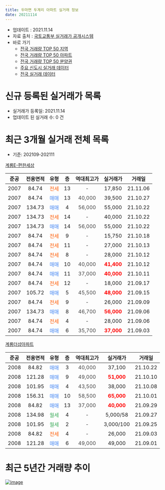 ```yaml
---
title: 두마면 두계리 아파트 실거래 정보
date: 20211114
---
```


* 업데이트 : 2021.11.14
* 자료 출처 : [국토교통부 실거래가 공개시스템](http://rt.molit.go.kr)
* 바로 가기
    * [전국 거래량 TOP 50 지역](https://apt-info.github.io/apt-trade-info/tr)
    * [전국 거래량 TOP 50 아파트](https://apt-info.github.io/apt-trade-info/ta)
    * [전국 거래량 TOP 50 분양권](https://apt-info.github.io/apt-trade-info/tb)
    * [주요 신도시 실거래 데이터](https://apt-info.github.io/apt-trade-info/newtown)
    * [전국 실거래 데이터](https://apt-info.github.io/apt-trade-info/all)



<script async src="https://pagead2.googlesyndication.com/pagead/js/adsbygoogle.js"></script>
<!-- 기본광고 -->
<ins class="adsbygoogle"
     style="display:block"
     data-ad-client="ca-pub-1142216861245946"
     data-ad-slot="4805727019"
     data-ad-format="auto"
     data-full-width-responsive="true"></ins>
<script>
     (adsbygoogle = window.adsbygoogle || []).push({});
</script>


# 신규 등록된 실거래가 목록

* 실거래가 등록일: 2021.11.14
* 업데이트 된 실거래 수: 0 건




<script async src="https://pagead2.googlesyndication.com/pagead/js/adsbygoogle.js"></script>
<!-- 기본광고 -->
<ins class="adsbygoogle"
     style="display:block"
     data-ad-client="ca-pub-1142216861245946"
     data-ad-slot="4805727019"
     data-ad-format="auto"
     data-full-width-responsive="true"></ins>
<script>
     (adsbygoogle = window.adsbygoogle || []).push({});
</script>


# 최근 3개월 실거래 전체 목록
* 기준: 202109-202111


[계룡E-편한세상](https://search.naver.com/search.naver?query=%EA%B3%84%EB%A3%A1E-%ED%8E%B8%ED%95%9C%EC%84%B8%EC%83%81)

|준공|전용면적|유형|층|역대최고가|실거래가|거래일|
|:---:|:---:|:---:|:---:|:---:|:---:|:---:|
|2007|84.74|<span style="color:#FF5A00">전세</span>|13|<span style="color:#444444">-</span>|17,850|21.11.06|
|2007|84.74|<span style="color:#4285F3">매매</span>|13|<span style="color:#444444">40,000</span>|39,500|21.10.27|
|2007|134.73|<span style="color:#4285F3">매매</span>|4|<span style="color:#444444">56,000</span>|55,000|21.10.22|
|2007|134.73|<span style="color:#FF5A00">전세</span>|14|<span style="color:#444444">-</span>|40,000|21.10.22|
|2007|134.73|<span style="color:#4285F3">매매</span>|14|<span style="color:#444444">56,000</span>|55,000|21.10.22|
|2007|84.74|<span style="color:#FF5A00">전세</span>|9|<span style="color:#444444">-</span>|15,750|21.10.18|
|2007|84.74|<span style="color:#FF5A00">전세</span>|11|<span style="color:#444444">-</span>|27,000|21.10.13|
|2007|84.74|<span style="color:#FF5A00">전세</span>|8|<span style="color:#444444">-</span>|28,000|21.10.12|
|2007|84.74|<span style="color:#4285F3">매매</span>|10|<span style="color:#444444">40,000</span>|<b><span style="color:#FF0000">41,400</span></b>|21.10.12|
|2007|84.74|<span style="color:#4285F3">매매</span>|11|<span style="color:#444444">37,000</span>|<b><span style="color:#FF0000">40,000</span></b>|21.10.11|
|2007|84.74|<span style="color:#FF5A00">전세</span>|12|<span style="color:#444444">-</span>|18,000|21.09.17|
|2007|105.72|<span style="color:#4285F3">매매</span>|5|<span style="color:#444444">45,500</span>|<b><span style="color:#FF0000">48,000</span></b>|21.09.15|
|2007|84.74|<span style="color:#FF5A00">전세</span>|9|<span style="color:#444444">-</span>|26,000|21.09.09|
|2007|134.73|<span style="color:#4285F3">매매</span>|8|<span style="color:#444444">46,700</span>|<b><span style="color:#FF0000">56,000</span></b>|21.09.06|
|2007|84.74|<span style="color:#FF5A00">전세</span>|4|<span style="color:#444444">-</span>|28,000|21.09.06|
|2007|84.74|<span style="color:#4285F3">매매</span>|6|<span style="color:#444444">35,700</span>|<b><span style="color:#FF0000">37,000</span></b>|21.09.03|

[계룡더샵아파트](https://search.naver.com/search.naver?query=%EA%B3%84%EB%A3%A1%EB%8D%94%EC%83%B5%EC%95%84%ED%8C%8C%ED%8A%B8)

|준공|전용면적|유형|층|역대최고가|실거래가|거래일|
|:---:|:---:|:---:|:---:|:---:|:---:|:---:|
|2008|84.82|<span style="color:#4285F3">매매</span>|3|<span style="color:#444444">40,000</span>|37,100|21.10.22|
|2008|121.28|<span style="color:#4285F3">매매</span>|9|<span style="color:#444444">49,000</span>|<b><span style="color:#FF0000">51,000</span></b>|21.10.10|
|2008|101.95|<span style="color:#4285F3">매매</span>|4|<span style="color:#444444">43,500</span>|38,000|21.10.08|
|2008|156.31|<span style="color:#4285F3">매매</span>|10|<span style="color:#444444">58,500</span>|<b><span style="color:#FF0000">65,000</span></b>|21.10.01|
|2008|84.82|<span style="color:#4285F3">매매</span>|13|<span style="color:#444444">37,000</span>|<b><span style="color:#FF0000">40,000</span></b>|21.09.29|
|2008|134.98|<span style="color:#34A853">월세</span>|4|<span style="color:#444444">-</span>|5,000/58|21.09.27|
|2008|101.95|<span style="color:#34A853">월세</span>|2|<span style="color:#444444">-</span>|3,000/100|21.09.25|
|2008|84.82|<span style="color:#FF5A00">전세</span>|4|<span style="color:#444444">-</span>|26,000|21.09.03|
|2008|121.28|<span style="color:#4285F3">매매</span>|6|<span style="color:#444444">49,000</span>|49,000|21.09.01|



<script async src="https://pagead2.googlesyndication.com/pagead/js/adsbygoogle.js"></script>
<!-- 기본광고 -->
<ins class="adsbygoogle"
     style="display:block"
     data-ad-client="ca-pub-1142216861245946"
     data-ad-slot="4805727019"
     data-ad-format="auto"
     data-full-width-responsive="true"></ins>
<script>
     (adsbygoogle = window.adsbygoogle || []).push({});
</script>


# 최근 5년간 거래량 추이


<div style="width:100%;">
    <canvas id="deal_progress" height="200"></canvas>
</div>

<script>
new Chart(document.getElementById("deal_progress"), {
    type: 'line',
    data: {
        labels: ['16.01','16.02','16.03','16.04','16.05','16.06','16.07','16.08','16.09','16.10','16.11','16.12','17.01','17.02','17.03','17.04','17.05','17.06','17.07','17.08','17.09','17.10','17.11','17.12','18.01','18.02','18.03','18.04','18.05','18.06','18.07','18.08','18.09','18.10','18.11','18.12','19.01','19.02','19.03','19.04','19.05','19.06','19.07','19.08','19.09','19.10','19.11','19.12','20.01','20.02','20.03','20.04','20.05','20.06','20.07','20.08','20.09','20.10','20.11','20.12','21.01','21.02','21.03','21.04','21.05','21.06','21.07','21.08','21.09','21.10','21.11'],
        datasets: [{
            label: '매매/분양권',
            data: [19,12,16,10,12,14,7,6,11,68,25,7,5,5,15,14,9,17,9,14,13,9,12,7,12,7,9,5,7,11,5,11,3,5,5,7,7,6,5,8,11,13,7,14,11,16,29,22,13,16,13,16,35,34,18,16,6,3,18,22,14,9,14,18,11,16,9,7,5,9,0],
            borderColor: "rgba(66, 133, 243, 1)",
            backgroundColor: "rgba(66, 133, 243, 0.05)",
            borderWidth: 1,
            pointRadius: 0,
            fill: false,
            lineTension: 0
        },{
            label: '전/월세',
            data: [19,12,5,5,4,10,6,7,7,7,9,20,11,16,17,7,9,9,5,10,9,8,13,10,18,9,9,3,11,5,4,6,8,11,4,10,15,12,12,0,6,8,4,7,5,8,9,10,6,8,7,5,10,6,7,6,5,7,10,8,15,8,6,5,7,11,9,7,6,4,1],
            borderColor: "rgba(255, 90, 0, 1)",
            backgroundColor: "rgba(255, 90, 0, 0.05)",
            borderWidth: 1,
            pointRadius: 0,
            fill: false,
            lineTension: 0
        },{
            label: '합계',
            data: [38,24,21,15,16,24,13,13,18,75,34,27,16,21,32,21,18,26,14,24,22,17,25,17,30,16,18,8,18,16,9,17,11,16,9,17,22,18,17,8,17,21,11,21,16,24,38,32,19,24,20,21,45,40,25,22,11,10,28,30,29,17,20,23,18,27,18,14,11,13,1],
            borderColor: "rgba(0, 0, 0, 1)",
            backgroundColor: "rgba(0, 0, 0, 0.03)",
            borderWidth: 0.1,
            pointRadius: 0,
            fill: true,
            lineTension: 0
        }
        ]
    },
    options: {
        responsive: true,
        title: {
            display: false
        },
        tooltips: {
            mode: 'index',
            intersect: false
        },
        hover: {
            mode: 'nearest',
            intersect: true
        },
        scales: {
            xAxes: [{
                display: true,
                scaleLabel: {
                    display: true,
                    labelString: '년/월'
                }
            }],
            yAxes: [{
                display: true,
                ticks: {
                    suggestedMin: 0,
                },
                scaleLabel: {
                    display: true,
                    labelString: '실거래 수'
                }
            }]
        }
    }
});

</script>


[![image](https://apt-info.github.io/images/2020-01-03-apt-trade-info/1024x500.png)](https://play.google.com/store/apps/details?id=com.aptinfo.apttradeinfo)

